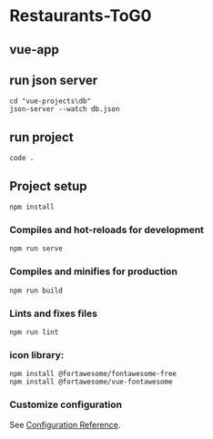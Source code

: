 # Restaurants-ToG0
## vue-app


## run json server
```
cd "vue-projects\db"
json-server --watch db.json
```

## run project
```
code .
```
## Project setup
```
npm install
```

### Compiles and hot-reloads for development
```
npm run serve
```

### Compiles and minifies for production
```
npm run build
```

### Lints and fixes files
```
npm run lint
```


### icon library:
```
npm install @fortawesome/fontawesome-free
npm install @fortawesome/vue-fontawesome
```

### Customize configuration
See [Configuration Reference](https://cli.vuejs.org/config/).
